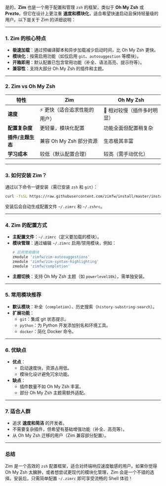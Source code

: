 是的，**Zim** 也是一个用于配置和管理 `zsh` 的框架，类似于 **Oh My Zsh** 或 **Prezto**，但它在设计上更注重 **速度和模块化**，适合希望快速启动且保持轻量级的用户。以下是关于 Zim 的详细说明：

---

### 1. **Zim 的核心特点**
   - **极速加载**：通过预编译脚本和异步加载减少启动时间，比 Oh My Zsh 更快。
   - **模块化**：按需启用功能（如仅启用 `git`、`autosuggestion` 等模块）。
   - **开箱即用**：默认配置已包含常用功能（补全、语法高亮、提示符等）。
   - **兼容性**：支持大部分 Oh My Zsh 的插件和主题。

---

### 2. **Zim vs Oh My Zsh**
   | 特性                | Zim                          | Oh My Zsh                     |
   |---------------------|------------------------------|-------------------------------|
   | **速度**            | ⚡️ 更快（适合追求性能的用户） | 🐢 相对较慢（插件多时明显）    |
   | **配置复杂度**      | 更轻量，模块化配置           | 功能全面但配置稍复杂          |
   | **插件/主题生态**   | 兼容 Oh My Zsh 部分资源       | 生态极其丰富                  |
   | **学习成本**        | 较低（默认配置合理）         | 较高（需手动优化）            |

---

### 3. **如何安装 Zim？**
   通过以下命令一键安装（需已安装 `zsh` 和 `git`）：
   ```sh
   curl -fsSL https://raw.githubusercontent.com/zimfw/install/master/install.zsh | zsh
   ```
   安装后会自动生成配置文件 `~/.zimrc` 和 `~/.zshrc`。

---

### 4. **Zim 的配置方式**
   - **主配置文件**：`~/.zimrc`（定义要加载的模块）。
   - **模块管理**：通过编辑 `~/.zimrc` 启用/禁用模块，例如：
     ```sh
     # 启用常用模块
     zmodule 'zimfw/zim-autosuggestions'
     zmodule 'zimfw/zim-syntax-highlighting'
     zmodule 'zimfw/completion'
     ```
   - **主题切换**：支持 Oh My Zsh 主题（如 `powerlevel10k`），需单独安装。

---

### 5. **常用模块推荐**
   - **默认模块**：补全（`completion`）、历史搜索（`history-substring-search`）。
   - **扩展功能**：
     - `git`：集成 git 状态提示。
     - `python`：为 Python 开发添加别名和环境工具。
     - `docker`：简化 Docker 命令。

---

### 6. **优缺点**
   - **优点**：
     - 启动速度快，资源占用低。
     - 模块化设计避免冗余功能。
   - **缺点**：
     - 插件数量不如 Oh My Zsh 丰富。
     - 部分 Oh My Zsh 主题需额外适配。

---

### 7. **适合人群**
   - 追求 **速度和简洁** 的开发者。
   - 不需要复杂插件，但希望有基础增强功能（补全、高亮等）。
   - 从 Oh My Zsh 迁移的用户（Zim 兼容部分配置）。

---

### 总结
Zim 是一个高效的 `zsh` 配置框架，适合对终端响应速度敏感的用户。如果你觉得 Oh My Zsh 太臃肿，或者想尝试更现代的模块化管理，Zim 会是一个不错的选择。安装后，只需简单配置 `~/.zimrc` 即可享受流畅的 Shell 体验！
